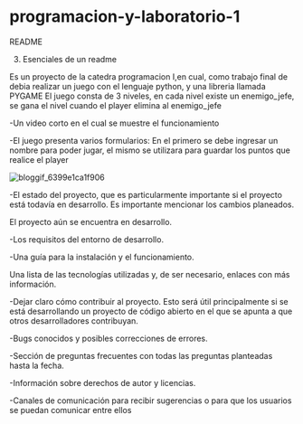 # programacion-y-laboratorio-1
README
 

3. Esenciales de un readme
 
Es un proyecto de la catedra programacion I,en cual, como trabajo final de debia realizar un juego con el lenguaje python, y una libreria llamada PYGAME 
El juego consta de 3 niveles, en cada nivel existe un enemigo_jefe, se gana el nivel cuando el player elimina al enemigo_jefe 



-Un video corto en el cual se muestre el funcionamiento


-El juego presenta varios formularios:
En el primero se debe ingresar un nombre para poder jugar, el mismo se utilizara para guardar los puntos que realice el player

![bloggif_6399e1ca1f906](https://user-images.githubusercontent.com/108639518/207627409-94308664-82df-4a46-8c9b-db0d4e30b44f.gif)


-El estado del proyecto, que es particularmente importante si el proyecto está todavía en desarrollo. Es importante mencionar los cambios planeados.


El proyecto aún se encuentra en desarrollo. 


-Los requisitos del entorno de desarrollo.



-Una guía para la instalación y el funcionamiento.




Una lista de las tecnologías utilizadas y, de ser necesario, enlaces con más información.

-Dejar claro cómo contribuir al proyecto. Esto será útil principalmente si se está desarrollando un proyecto de código abierto en el que se apunta a que otros desarrolladores contribuyan. 

-Bugs conocidos y posibles correcciones de errores.

-Sección de preguntas frecuentes con todas las preguntas planteadas hasta la fecha.

-Información sobre derechos de autor y licencias.


-Canales de comunicación para recibir sugerencias o para que los usuarios se puedan comunicar entre ellos

